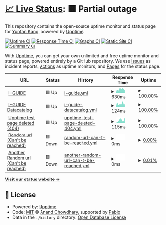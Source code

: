 # [📈 Live Status](https://yunfankang.github.io/upptime): <!--live status--> **🟧 Partial outage**

This repository contains the open-source uptime monitor and status page for [Yunfan Kang](https://yunfankang.github.io/upptime), powered by [Upptime](https://github.com/upptime/upptime).

[![Uptime CI](https://github.com/yunfankang/upptime/workflows/Uptime%20CI/badge.svg)](https://github.com/yunfankang/upptime/actions?query=workflow%3A%22Uptime+CI%22)
[![Response Time CI](https://github.com/yunfankang/upptime/workflows/Response%20Time%20CI/badge.svg)](https://github.com/yunfankang/upptime/actions?query=workflow%3A%22Response+Time+CI%22)
[![Graphs CI](https://github.com/yunfankang/upptime/workflows/Graphs%20CI/badge.svg)](https://github.com/yunfankang/upptime/actions?query=workflow%3A%22Graphs+CI%22)
[![Static Site CI](https://github.com/yunfankang/upptime/workflows/Static%20Site%20CI/badge.svg)](https://github.com/yunfankang/upptime/actions?query=workflow%3A%22Static+Site+CI%22)
[![Summary CI](https://github.com/yunfankang/upptime/workflows/Summary%20CI/badge.svg)](https://github.com/yunfankang/upptime/actions?query=workflow%3A%22Summary+CI%22)

With [Upptime](https://upptime.js.org), you can get your own unlimited and free uptime monitor and status page, powered entirely by a GitHub repository. We use [Issues](https://github.com/yunfankang/upptime/issues) as incident reports, [Actions](https://github.com/yunfankang/upptime/actions) as uptime monitors, and [Pages](https://yunfankang.github.io/upptime) for the status page.

<!--start: status pages-->
<!-- This summary is generated by Upptime (https://github.com/upptime/upptime) -->
<!-- Do not edit this manually, your changes will be overwritten -->
<!-- prettier-ignore -->
| URL | Status | History | Response Time | Uptime |
| --- | ------ | ------- | ------------- | ------ |
| <img alt="" src="https://icons.duckduckgo.com/ip3/iguide.illinois.edu.ico" height="13"> [I-GUIDE](https://iguide.illinois.edu) | 🟩 Up | [i-guide.yml](https://github.com/YunfanKang/upptime/commits/HEAD/history/i-guide.yml) | <details><summary><img alt="Response time graph" src="./graphs/i-guide/response-time-week.png" height="20"> 630ms</summary><br><a href="https://yunfankang.github.io/upptime/history/i-guide"><img alt="Response time 630" src="https://img.shields.io/endpoint?url=https%3A%2F%2Fraw.githubusercontent.com%2FYunfanKang%2Fupptime%2FHEAD%2Fapi%2Fi-guide%2Fresponse-time.json"></a><br><a href="https://yunfankang.github.io/upptime/history/i-guide"><img alt="24-hour response time 630" src="https://img.shields.io/endpoint?url=https%3A%2F%2Fraw.githubusercontent.com%2FYunfanKang%2Fupptime%2FHEAD%2Fapi%2Fi-guide%2Fresponse-time-day.json"></a><br><a href="https://yunfankang.github.io/upptime/history/i-guide"><img alt="7-day response time 630" src="https://img.shields.io/endpoint?url=https%3A%2F%2Fraw.githubusercontent.com%2FYunfanKang%2Fupptime%2FHEAD%2Fapi%2Fi-guide%2Fresponse-time-week.json"></a><br><a href="https://yunfankang.github.io/upptime/history/i-guide"><img alt="30-day response time 630" src="https://img.shields.io/endpoint?url=https%3A%2F%2Fraw.githubusercontent.com%2FYunfanKang%2Fupptime%2FHEAD%2Fapi%2Fi-guide%2Fresponse-time-month.json"></a><br><a href="https://yunfankang.github.io/upptime/history/i-guide"><img alt="1-year response time 630" src="https://img.shields.io/endpoint?url=https%3A%2F%2Fraw.githubusercontent.com%2FYunfanKang%2Fupptime%2FHEAD%2Fapi%2Fi-guide%2Fresponse-time-year.json"></a></details> | <details><summary><a href="https://yunfankang.github.io/upptime/history/i-guide">100.00%</a></summary><a href="https://yunfankang.github.io/upptime/history/i-guide"><img alt="All-time uptime 100.00%" src="https://img.shields.io/endpoint?url=https%3A%2F%2Fraw.githubusercontent.com%2FYunfanKang%2Fupptime%2FHEAD%2Fapi%2Fi-guide%2Fuptime.json"></a><br><a href="https://yunfankang.github.io/upptime/history/i-guide"><img alt="24-hour uptime 100.00%" src="https://img.shields.io/endpoint?url=https%3A%2F%2Fraw.githubusercontent.com%2FYunfanKang%2Fupptime%2FHEAD%2Fapi%2Fi-guide%2Fuptime-day.json"></a><br><a href="https://yunfankang.github.io/upptime/history/i-guide"><img alt="7-day uptime 100.00%" src="https://img.shields.io/endpoint?url=https%3A%2F%2Fraw.githubusercontent.com%2FYunfanKang%2Fupptime%2FHEAD%2Fapi%2Fi-guide%2Fuptime-week.json"></a><br><a href="https://yunfankang.github.io/upptime/history/i-guide"><img alt="30-day uptime 100.00%" src="https://img.shields.io/endpoint?url=https%3A%2F%2Fraw.githubusercontent.com%2FYunfanKang%2Fupptime%2FHEAD%2Fapi%2Fi-guide%2Fuptime-month.json"></a><br><a href="https://yunfankang.github.io/upptime/history/i-guide"><img alt="1-year uptime 100.00%" src="https://img.shields.io/endpoint?url=https%3A%2F%2Fraw.githubusercontent.com%2FYunfanKang%2Fupptime%2FHEAD%2Fapi%2Fi-guide%2Fuptime-year.json"></a></details>
| <img alt="" src="https://icons.duckduckgo.com/ip3/iguide.cuahsi.io.ico" height="13"> [I-GUIDE Datacatalog](https://iguide.cuahsi.io) | 🟩 Up | [i-guide-datacatalog.yml](https://github.com/YunfanKang/upptime/commits/HEAD/history/i-guide-datacatalog.yml) | <details><summary><img alt="Response time graph" src="./graphs/i-guide-datacatalog/response-time-week.png" height="20"> 124ms</summary><br><a href="https://yunfankang.github.io/upptime/history/i-guide-datacatalog"><img alt="Response time 124" src="https://img.shields.io/endpoint?url=https%3A%2F%2Fraw.githubusercontent.com%2FYunfanKang%2Fupptime%2FHEAD%2Fapi%2Fi-guide-datacatalog%2Fresponse-time.json"></a><br><a href="https://yunfankang.github.io/upptime/history/i-guide-datacatalog"><img alt="24-hour response time 124" src="https://img.shields.io/endpoint?url=https%3A%2F%2Fraw.githubusercontent.com%2FYunfanKang%2Fupptime%2FHEAD%2Fapi%2Fi-guide-datacatalog%2Fresponse-time-day.json"></a><br><a href="https://yunfankang.github.io/upptime/history/i-guide-datacatalog"><img alt="7-day response time 124" src="https://img.shields.io/endpoint?url=https%3A%2F%2Fraw.githubusercontent.com%2FYunfanKang%2Fupptime%2FHEAD%2Fapi%2Fi-guide-datacatalog%2Fresponse-time-week.json"></a><br><a href="https://yunfankang.github.io/upptime/history/i-guide-datacatalog"><img alt="30-day response time 124" src="https://img.shields.io/endpoint?url=https%3A%2F%2Fraw.githubusercontent.com%2FYunfanKang%2Fupptime%2FHEAD%2Fapi%2Fi-guide-datacatalog%2Fresponse-time-month.json"></a><br><a href="https://yunfankang.github.io/upptime/history/i-guide-datacatalog"><img alt="1-year response time 124" src="https://img.shields.io/endpoint?url=https%3A%2F%2Fraw.githubusercontent.com%2FYunfanKang%2Fupptime%2FHEAD%2Fapi%2Fi-guide-datacatalog%2Fresponse-time-year.json"></a></details> | <details><summary><a href="https://yunfankang.github.io/upptime/history/i-guide-datacatalog">100.00%</a></summary><a href="https://yunfankang.github.io/upptime/history/i-guide-datacatalog"><img alt="All-time uptime 100.00%" src="https://img.shields.io/endpoint?url=https%3A%2F%2Fraw.githubusercontent.com%2FYunfanKang%2Fupptime%2FHEAD%2Fapi%2Fi-guide-datacatalog%2Fuptime.json"></a><br><a href="https://yunfankang.github.io/upptime/history/i-guide-datacatalog"><img alt="24-hour uptime 100.00%" src="https://img.shields.io/endpoint?url=https%3A%2F%2Fraw.githubusercontent.com%2FYunfanKang%2Fupptime%2FHEAD%2Fapi%2Fi-guide-datacatalog%2Fuptime-day.json"></a><br><a href="https://yunfankang.github.io/upptime/history/i-guide-datacatalog"><img alt="7-day uptime 100.00%" src="https://img.shields.io/endpoint?url=https%3A%2F%2Fraw.githubusercontent.com%2FYunfanKang%2Fupptime%2FHEAD%2Fapi%2Fi-guide-datacatalog%2Fuptime-week.json"></a><br><a href="https://yunfankang.github.io/upptime/history/i-guide-datacatalog"><img alt="30-day uptime 100.00%" src="https://img.shields.io/endpoint?url=https%3A%2F%2Fraw.githubusercontent.com%2FYunfanKang%2Fupptime%2FHEAD%2Fapi%2Fi-guide-datacatalog%2Fuptime-month.json"></a><br><a href="https://yunfankang.github.io/upptime/history/i-guide-datacatalog"><img alt="1-year uptime 100.00%" src="https://img.shields.io/endpoint?url=https%3A%2F%2Fraw.githubusercontent.com%2FYunfanKang%2Fupptime%2FHEAD%2Fapi%2Fi-guide-datacatalog%2Fuptime-year.json"></a></details>
| <img alt="" src="https://icons.duckduckgo.com/ip3/yunfankang.github.io.ico" height="13"> [Upptime test page deleted (404)](https://yunfankang.github.io/uptime-test-for-iguide) | 🟩 Up | [upptime-test-page-deleted-404.yml](https://github.com/YunfanKang/upptime/commits/HEAD/history/upptime-test-page-deleted-404.yml) | <details><summary><img alt="Response time graph" src="./graphs/upptime-test-page-deleted-404/response-time-week.png" height="20"> 115ms</summary><br><a href="https://yunfankang.github.io/upptime/history/upptime-test-page-deleted-404"><img alt="Response time 115" src="https://img.shields.io/endpoint?url=https%3A%2F%2Fraw.githubusercontent.com%2FYunfanKang%2Fupptime%2FHEAD%2Fapi%2Fupptime-test-page-deleted-404%2Fresponse-time.json"></a><br><a href="https://yunfankang.github.io/upptime/history/upptime-test-page-deleted-404"><img alt="24-hour response time 115" src="https://img.shields.io/endpoint?url=https%3A%2F%2Fraw.githubusercontent.com%2FYunfanKang%2Fupptime%2FHEAD%2Fapi%2Fupptime-test-page-deleted-404%2Fresponse-time-day.json"></a><br><a href="https://yunfankang.github.io/upptime/history/upptime-test-page-deleted-404"><img alt="7-day response time 115" src="https://img.shields.io/endpoint?url=https%3A%2F%2Fraw.githubusercontent.com%2FYunfanKang%2Fupptime%2FHEAD%2Fapi%2Fupptime-test-page-deleted-404%2Fresponse-time-week.json"></a><br><a href="https://yunfankang.github.io/upptime/history/upptime-test-page-deleted-404"><img alt="30-day response time 115" src="https://img.shields.io/endpoint?url=https%3A%2F%2Fraw.githubusercontent.com%2FYunfanKang%2Fupptime%2FHEAD%2Fapi%2Fupptime-test-page-deleted-404%2Fresponse-time-month.json"></a><br><a href="https://yunfankang.github.io/upptime/history/upptime-test-page-deleted-404"><img alt="1-year response time 115" src="https://img.shields.io/endpoint?url=https%3A%2F%2Fraw.githubusercontent.com%2FYunfanKang%2Fupptime%2FHEAD%2Fapi%2Fupptime-test-page-deleted-404%2Fresponse-time-year.json"></a></details> | <details><summary><a href="https://yunfankang.github.io/upptime/history/upptime-test-page-deleted-404">100.00%</a></summary><a href="https://yunfankang.github.io/upptime/history/upptime-test-page-deleted-404"><img alt="All-time uptime 100.00%" src="https://img.shields.io/endpoint?url=https%3A%2F%2Fraw.githubusercontent.com%2FYunfanKang%2Fupptime%2FHEAD%2Fapi%2Fupptime-test-page-deleted-404%2Fuptime.json"></a><br><a href="https://yunfankang.github.io/upptime/history/upptime-test-page-deleted-404"><img alt="24-hour uptime 100.00%" src="https://img.shields.io/endpoint?url=https%3A%2F%2Fraw.githubusercontent.com%2FYunfanKang%2Fupptime%2FHEAD%2Fapi%2Fupptime-test-page-deleted-404%2Fuptime-day.json"></a><br><a href="https://yunfankang.github.io/upptime/history/upptime-test-page-deleted-404"><img alt="7-day uptime 100.00%" src="https://img.shields.io/endpoint?url=https%3A%2F%2Fraw.githubusercontent.com%2FYunfanKang%2Fupptime%2FHEAD%2Fapi%2Fupptime-test-page-deleted-404%2Fuptime-week.json"></a><br><a href="https://yunfankang.github.io/upptime/history/upptime-test-page-deleted-404"><img alt="30-day uptime 100.00%" src="https://img.shields.io/endpoint?url=https%3A%2F%2Fraw.githubusercontent.com%2FYunfanKang%2Fupptime%2FHEAD%2Fapi%2Fupptime-test-page-deleted-404%2Fuptime-month.json"></a><br><a href="https://yunfankang.github.io/upptime/history/upptime-test-page-deleted-404"><img alt="1-year uptime 100.00%" src="https://img.shields.io/endpoint?url=https%3A%2F%2Fraw.githubusercontent.com%2FYunfanKang%2Fupptime%2FHEAD%2Fapi%2Fupptime-test-page-deleted-404%2Fuptime-year.json"></a></details>
| <img alt="" src="https://icons.duckduckgo.com/ip3/dfdsfsfs.com.ico" height="13"> [Random url (Can't be reached)](http://dfdsfsfs.com) | 🟥 Down | [random-url-can-t-be-reached.yml](https://github.com/YunfanKang/upptime/commits/HEAD/history/random-url-can-t-be-reached.yml) | <details><summary><img alt="Response time graph" src="./graphs/random-url-can-t-be-reached/response-time-week.png" height="20"> 0ms</summary><br><a href="https://yunfankang.github.io/upptime/history/random-url-can-t-be-reached"><img alt="Response time 0" src="https://img.shields.io/endpoint?url=https%3A%2F%2Fraw.githubusercontent.com%2FYunfanKang%2Fupptime%2FHEAD%2Fapi%2Frandom-url-can-t-be-reached%2Fresponse-time.json"></a><br><a href="https://yunfankang.github.io/upptime/history/random-url-can-t-be-reached"><img alt="24-hour response time 0" src="https://img.shields.io/endpoint?url=https%3A%2F%2Fraw.githubusercontent.com%2FYunfanKang%2Fupptime%2FHEAD%2Fapi%2Frandom-url-can-t-be-reached%2Fresponse-time-day.json"></a><br><a href="https://yunfankang.github.io/upptime/history/random-url-can-t-be-reached"><img alt="7-day response time 0" src="https://img.shields.io/endpoint?url=https%3A%2F%2Fraw.githubusercontent.com%2FYunfanKang%2Fupptime%2FHEAD%2Fapi%2Frandom-url-can-t-be-reached%2Fresponse-time-week.json"></a><br><a href="https://yunfankang.github.io/upptime/history/random-url-can-t-be-reached"><img alt="30-day response time 0" src="https://img.shields.io/endpoint?url=https%3A%2F%2Fraw.githubusercontent.com%2FYunfanKang%2Fupptime%2FHEAD%2Fapi%2Frandom-url-can-t-be-reached%2Fresponse-time-month.json"></a><br><a href="https://yunfankang.github.io/upptime/history/random-url-can-t-be-reached"><img alt="1-year response time 0" src="https://img.shields.io/endpoint?url=https%3A%2F%2Fraw.githubusercontent.com%2FYunfanKang%2Fupptime%2FHEAD%2Fapi%2Frandom-url-can-t-be-reached%2Fresponse-time-year.json"></a></details> | <details><summary><a href="https://yunfankang.github.io/upptime/history/random-url-can-t-be-reached">0.00%</a></summary><a href="https://yunfankang.github.io/upptime/history/random-url-can-t-be-reached"><img alt="All-time uptime 0.00%" src="https://img.shields.io/endpoint?url=https%3A%2F%2Fraw.githubusercontent.com%2FYunfanKang%2Fupptime%2FHEAD%2Fapi%2Frandom-url-can-t-be-reached%2Fuptime.json"></a><br><a href="https://yunfankang.github.io/upptime/history/random-url-can-t-be-reached"><img alt="24-hour uptime 0.00%" src="https://img.shields.io/endpoint?url=https%3A%2F%2Fraw.githubusercontent.com%2FYunfanKang%2Fupptime%2FHEAD%2Fapi%2Frandom-url-can-t-be-reached%2Fuptime-day.json"></a><br><a href="https://yunfankang.github.io/upptime/history/random-url-can-t-be-reached"><img alt="7-day uptime 0.00%" src="https://img.shields.io/endpoint?url=https%3A%2F%2Fraw.githubusercontent.com%2FYunfanKang%2Fupptime%2FHEAD%2Fapi%2Frandom-url-can-t-be-reached%2Fuptime-week.json"></a><br><a href="https://yunfankang.github.io/upptime/history/random-url-can-t-be-reached"><img alt="30-day uptime 0.00%" src="https://img.shields.io/endpoint?url=https%3A%2F%2Fraw.githubusercontent.com%2FYunfanKang%2Fupptime%2FHEAD%2Fapi%2Frandom-url-can-t-be-reached%2Fuptime-month.json"></a><br><a href="https://yunfankang.github.io/upptime/history/random-url-can-t-be-reached"><img alt="1-year uptime 0.00%" src="https://img.shields.io/endpoint?url=https%3A%2F%2Fraw.githubusercontent.com%2FYunfanKang%2Fupptime%2FHEAD%2Fapi%2Frandom-url-can-t-be-reached%2Fuptime-year.json"></a></details>
| <img alt="" src="https://icons.duckduckgo.com/ip3/dfdsf3sfs.com.ico" height="13"> [Another Random url (Can't be reached)](http://dfdsf3sfs.com) | 🟥 Down | [another-random-url-can-t-be-reached.yml](https://github.com/YunfanKang/upptime/commits/HEAD/history/another-random-url-can-t-be-reached.yml) | <details><summary><img alt="Response time graph" src="./graphs/another-random-url-can-t-be-reached/response-time-week.png" height="20"> 0ms</summary><br><a href="https://yunfankang.github.io/upptime/history/another-random-url-can-t-be-reached"><img alt="Response time 0" src="https://img.shields.io/endpoint?url=https%3A%2F%2Fraw.githubusercontent.com%2FYunfanKang%2Fupptime%2FHEAD%2Fapi%2Fanother-random-url-can-t-be-reached%2Fresponse-time.json"></a><br><a href="https://yunfankang.github.io/upptime/history/another-random-url-can-t-be-reached"><img alt="24-hour response time 0" src="https://img.shields.io/endpoint?url=https%3A%2F%2Fraw.githubusercontent.com%2FYunfanKang%2Fupptime%2FHEAD%2Fapi%2Fanother-random-url-can-t-be-reached%2Fresponse-time-day.json"></a><br><a href="https://yunfankang.github.io/upptime/history/another-random-url-can-t-be-reached"><img alt="7-day response time 0" src="https://img.shields.io/endpoint?url=https%3A%2F%2Fraw.githubusercontent.com%2FYunfanKang%2Fupptime%2FHEAD%2Fapi%2Fanother-random-url-can-t-be-reached%2Fresponse-time-week.json"></a><br><a href="https://yunfankang.github.io/upptime/history/another-random-url-can-t-be-reached"><img alt="30-day response time 0" src="https://img.shields.io/endpoint?url=https%3A%2F%2Fraw.githubusercontent.com%2FYunfanKang%2Fupptime%2FHEAD%2Fapi%2Fanother-random-url-can-t-be-reached%2Fresponse-time-month.json"></a><br><a href="https://yunfankang.github.io/upptime/history/another-random-url-can-t-be-reached"><img alt="1-year response time 0" src="https://img.shields.io/endpoint?url=https%3A%2F%2Fraw.githubusercontent.com%2FYunfanKang%2Fupptime%2FHEAD%2Fapi%2Fanother-random-url-can-t-be-reached%2Fresponse-time-year.json"></a></details> | <details><summary><a href="https://yunfankang.github.io/upptime/history/another-random-url-can-t-be-reached">0.01%</a></summary><a href="https://yunfankang.github.io/upptime/history/another-random-url-can-t-be-reached"><img alt="All-time uptime 0.01%" src="https://img.shields.io/endpoint?url=https%3A%2F%2Fraw.githubusercontent.com%2FYunfanKang%2Fupptime%2FHEAD%2Fapi%2Fanother-random-url-can-t-be-reached%2Fuptime.json"></a><br><a href="https://yunfankang.github.io/upptime/history/another-random-url-can-t-be-reached"><img alt="24-hour uptime 0.01%" src="https://img.shields.io/endpoint?url=https%3A%2F%2Fraw.githubusercontent.com%2FYunfanKang%2Fupptime%2FHEAD%2Fapi%2Fanother-random-url-can-t-be-reached%2Fuptime-day.json"></a><br><a href="https://yunfankang.github.io/upptime/history/another-random-url-can-t-be-reached"><img alt="7-day uptime 0.01%" src="https://img.shields.io/endpoint?url=https%3A%2F%2Fraw.githubusercontent.com%2FYunfanKang%2Fupptime%2FHEAD%2Fapi%2Fanother-random-url-can-t-be-reached%2Fuptime-week.json"></a><br><a href="https://yunfankang.github.io/upptime/history/another-random-url-can-t-be-reached"><img alt="30-day uptime 0.01%" src="https://img.shields.io/endpoint?url=https%3A%2F%2Fraw.githubusercontent.com%2FYunfanKang%2Fupptime%2FHEAD%2Fapi%2Fanother-random-url-can-t-be-reached%2Fuptime-month.json"></a><br><a href="https://yunfankang.github.io/upptime/history/another-random-url-can-t-be-reached"><img alt="1-year uptime 0.01%" src="https://img.shields.io/endpoint?url=https%3A%2F%2Fraw.githubusercontent.com%2FYunfanKang%2Fupptime%2FHEAD%2Fapi%2Fanother-random-url-can-t-be-reached%2Fuptime-year.json"></a></details>

<!--end: status pages-->

[**Visit our status website →**](https://yunfankang.github.io/upptime)

## 📄 License

- Powered by: [Upptime](https://github.com/upptime/upptime)
- Code: [MIT](./LICENSE) © [Anand Chowdhary](https://anandchowdhary.com), supported by [Pabio](https://pabio.com)
- Data in the `./history` directory: [Open Database License](https://opendatacommons.org/licenses/odbl/1-0/)
